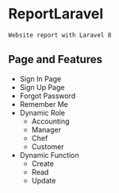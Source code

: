 # ReportLaravel
```
Website report with Laravel 8
```

## Page and Features
- Sign In Page
- Sign Up Page
- Forgot Password
- Remember Me
- Dynamic Role
    - Accounting
    - Manager
    - Chef
    - Customer
- Dynamic Function
    - Create
    - Read
    - Update

